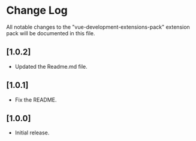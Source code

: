 # Change Log

All notable changes to the "vue-development-extensions-pack" extension pack will be documented in this file.

## [1.0.2]

- Updated the Readme.md file.

## [1.0.1]

- Fix the README.

## [1.0.0]

- Initial release.
